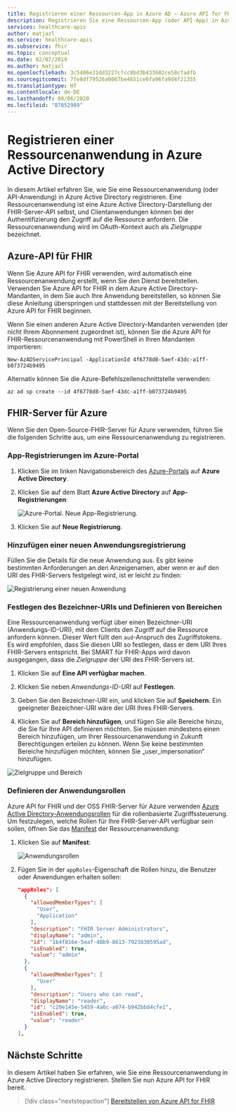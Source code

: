 ```yaml
---
title: Registrieren einer Ressourcen-App in Azure AD – Azure API for FHIR
description: Registrieren Sie eine Ressourcen-App (oder API-App) in Azure Active Directory, damit Clientanwendungen bei der Authentifizierung Zugriff auf die Ressource anfordern können.
services: healthcare-apis
author: matjazl
ms.service: healthcare-apis
ms.subservice: fhir
ms.topic: conceptual
ms.date: 02/07/2019
ms.author: matjazl
ms.openlocfilehash: 3c5486e31dd3227cfcc8bd3b433602ce58cfa4fb
ms.sourcegitcommit: 7fe8df79526a0067be4651ce6fa96fa9d4f21355
ms.translationtype: HT
ms.contentlocale: de-DE
ms.lasthandoff: 08/06/2020
ms.locfileid: "87852989"
---
```

# <a name="register-a-resource-application-in-azure-active-directory"></a>Registrieren einer Ressourcenanwendung in Azure Active Directory

In diesem Artikel erfahren Sie, wie Sie eine Ressourcenanwendung (oder API-Anwendung) in Azure Active Directory registrieren. Eine Ressourcenanwendung ist eine Azure Active Directory-Darstellung der FHIR-Server-API selbst, und Clientanwendungen können bei der Authentifizierung den Zugriff auf die Ressource anfordern. Die Ressourcenanwendung wird im OAuth-Kontext auch als *Zielgruppe* bezeichnet.

## <a name="azure-api-for-fhir"></a>Azure-API für FHIR

Wenn Sie Azure API for FHIR verwenden, wird automatisch eine Ressourcenanwendung erstellt, wenn Sie den Dienst bereitstellen. Verwenden Sie Azure API for FHIR in dem Azure Active Directory-Mandanten, in dem Sie auch Ihre Anwendung bereitstellen, so können Sie diese Anleitung überspringen und stattdessen mit der Bereitstellung von Azure API for FHIR beginnen.

Wenn Sie einen anderen Azure Active Directory-Mandanten verwenden (der nicht Ihrem Abonnement zugeordnet ist), können Sie die Azure API for FHIR-Ressourcenanwendung mit PowerShell in Ihren Mandanten importieren:

```azurepowershell-interactive
New-AzADServicePrincipal -ApplicationId 4f6778d8-5aef-43dc-a1ff-b073724b9495
```

Alternativ können Sie die Azure-Befehlszeilenschnittstelle verwenden:

```azurecli-interactive
az ad sp create --id 4f6778d8-5aef-43dc-a1ff-b073724b9495
```

## <a name="fhir-server-for-azure"></a>FHIR-Server für Azure

Wenn Sie den Open-Source-FHIR-Server für Azure verwenden, führen Sie die folgenden Schritte aus, um eine Ressourcenanwendung zu registrieren.

### <a name="app-registrations-in-azure-portal"></a>App-Registrierungen im Azure-Portal

1. Klicken Sie im linken Navigationsbereich des [Azure-Portals](https://portal.azure.com) auf **Azure Active Directory**.

2. Klicken Sie auf dem Blatt **Azure Active Directory** auf **App-Registrierungen**:

    ![Azure-Portal. Neue App-Registrierung.](media/how-to-aad/portal-aad-new-app-registration.png)

3. Klicken Sie auf **Neue Registrierung**.

### <a name="add-a-new-application-registration"></a>Hinzufügen einer neuen Anwendungsregistrierung

Füllen Sie die Details für die neue Anwendung aus. Es gibt keine bestimmten Anforderungen an den Anzeigenamen, aber wenn er auf den URI des FHIR-Servers festgelegt wird, ist er leicht zu finden:

![Registrierung einer neuen Anwendung](media/how-to-aad/portal-aad-register-new-app-registration-NAME.png)

### <a name="set-identifier-uri-and-define-scopes"></a>Festlegen des Bezeichner-URIs und Definieren von Bereichen

Eine Ressourcenanwendung verfügt über einen Bezeichner-URI (Anwendungs-ID-URI), mit dem Clients den Zugriff auf die Ressource anfordern können. Dieser Wert füllt den `aud`-Anspruch des Zugriffstokens. Es wird empfohlen, dass Sie diesen URI so festlegen, dass er dem URI Ihres FHIR-Servers entspricht. Bei SMART für FHIR-Apps wird davon ausgegangen, dass die *Zielgruppe* der URI des FHIR-Servers ist.

1. Klicken Sie auf **Eine API verfügbar machen**.

2. Klicken Sie neben *Anwendungs-ID-URI* auf **Festlegen**.

3. Geben Sie den Bezeichner-URI ein, und klicken Sie auf **Speichern**. Ein geeigneter Bezeichner-URI wäre der URI Ihres FHIR-Servers.

4. Klicken Sie auf **Bereich hinzufügen**, und fügen Sie alle Bereiche hinzu, die Sie für Ihre API definieren möchten. Sie müssen mindestens einen Bereich hinzufügen, um Ihrer Ressourcenanwendung in Zukunft Berechtigungen erteilen zu können. Wenn Sie keine bestimmten Bereiche hinzufügen möchten, können Sie „user_impersonation“ hinzufügen.

![Zielgruppe und Bereich](media/how-to-aad/portal-aad-register-new-app-registration-AUD-SCOPE.png)

### <a name="define-application-roles"></a>Definieren der Anwendungsrollen

Azure API for FHIR und der OSS FHIR-Server für Azure verwenden [Azure Active Directory-Anwendungsrollen](https://docs.microsoft.com/azure/architecture/multitenant-identity/app-roles) für die rollenbasierte Zugriffssteuerung. Um festzulegen, welche Rollen für Ihre FHIR-Server-API verfügbar sein sollen, öffnen Sie das [Manifest](https://docs.microsoft.com/azure/active-directory/active-directory-application-manifest/) der Ressourcenanwendung:

1. Klicken Sie auf **Manifest**:

    ![Anwendungsrollen](media/how-to-aad/portal-aad-register-new-app-registration-APP-ROLES.png)

2. Fügen Sie in der `appRoles`-Eigenschaft die Rollen hinzu, die Benutzer oder Anwendungen erhalten sollen:

    ```json
    "appRoles": [
      {
        "allowedMemberTypes": [
          "User",
          "Application"
        ],
        "description": "FHIR Server Administrators",
        "displayName": "admin",
        "id": "1b4f816e-5eaf-48b9-8613-7923830595ad",
        "isEnabled": true,
        "value": "admin"
      },
      {
        "allowedMemberTypes": [
          "User"
        ],
        "description": "Users who can read",
        "displayName": "reader",
        "id": "c20e145e-5459-4a6c-a074-b942bbd4cfe1",
        "isEnabled": true,
        "value": "reader"
      }
    ],
    ```

## <a name="next-steps"></a>Nächste Schritte

In diesem Artikel haben Sie erfahren, wie Sie eine Ressourcenanwendung in Azure Active Directory registrieren. Stellen Sie nun Azure API for FHIR bereit.
 
>[!div class="nextstepaction"]
>[Bereitstellen von Azure API for FHIR](fhir-paas-powershell-quickstart.md)